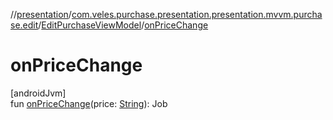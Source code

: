 //[presentation](../../../index.md)/[com.veles.purchase.presentation.presentation.mvvm.purchase.edit](../index.md)/[EditPurchaseViewModel](index.md)/[onPriceChange](on-price-change.md)

# onPriceChange

[androidJvm]\
fun [onPriceChange](on-price-change.md)(price: [String](https://kotlinlang.org/api/latest/jvm/stdlib/kotlin/-string/index.html)): Job
